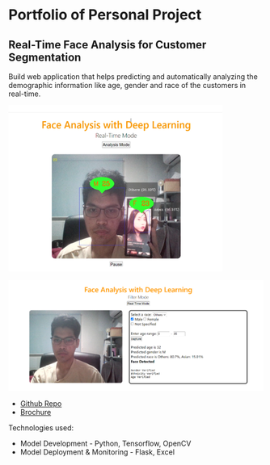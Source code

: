 # Portfolio of Personal Project

## Real-Time Face Analysis for Customer Segmentation

Build web application that helps predicting and automatically analyzing the demographic information like age, gender and race of the customers in real-time.

![alt text](images/a1.png)

![alt text](images/a2.png)

- [Github Repo](https://github.com/azraimahadan/Face-Analysis-for-Customer-Segmentation)
- [Brochure](https://github.com/azraimahadan/Face-Analysis-for-Customer-Segmentatio/poster.png)

Technologies used:  
- Model Development - Python, Tensorflow, OpenCV
- Model Deployment & Monitoring - Flask, Excel